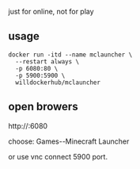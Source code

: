 just for online, not for play

## usage
```
docker run -itd --name mclauncher \
  --restart always \
  -p 6080:80 \
  -p 5900:5900 \
  willdockerhub/mclauncher
```

## open browers
http://<your-ip>:6080

choose:
Games--Minecraft Launcher

or use vnc connect 5900 port.

